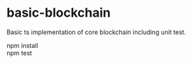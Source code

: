 # basic-blockchain
Basic ts implementation of core blockchain including unit test.

npm install<br>
npm test
